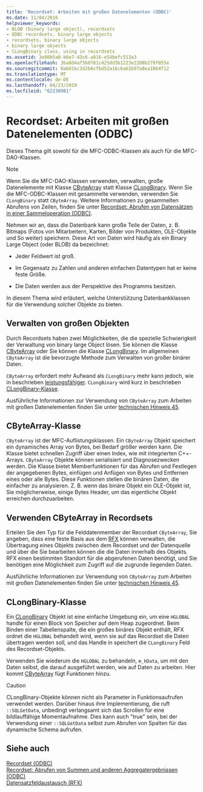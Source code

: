 ```yaml
---
title: 'Recordset: Arbeiten mit großen Datenelementen (ODBC)'
ms.date: 11/04/2016
helpviewer_keywords:
- BLOB (binary large object), recordsets
- ODBC recordsets, binary large objects
- recordsets, binary large objects
- binary large objects
- CLongBinary class, using in recordsets
ms.assetid: 3e80b5a8-b6e7-43c6-a816-e54befc513a3
ms.openlocfilehash: 3ba8d4af5b0781c425dd3b1223e2208b279f055e
ms.sourcegitcommit: 0ab61bc3d2b6cfbd52a16c6ab2b97a8ea1864f12
ms.translationtype: MT
ms.contentlocale: de-DE
ms.lasthandoff: 04/23/2019
ms.locfileid: "62230981"
---
```

# <a name="recordset-working-with-large-data-items-odbc"></a>Recordset: Arbeiten mit großen Datenelementen (ODBC)

Dieses Thema gilt sowohl für die MFC-ODBC-Klassen als auch für die MFC-DAO-Klassen.

> [!NOTE]
>  Wenn Sie die MFC-DAO-Klassen verwenden, verwalten, große Datenelemente mit Klasse [CByteArray](../../mfc/reference/cbytearray-class.md) statt Klasse [CLongBinary](../../mfc/reference/clongbinary-class.md). Wenn Sie die MFC-ODBC-Klassen mit gesammelte verwenden, verwenden Sie `CLongBinary` statt `CByteArray`. Weitere Informationen zu gesammelten Abrufens von Zeilen, finden Sie unter [Recordset: Abrufen von Datensätzen in einer Sammeloperation (ODBC)](../../data/odbc/recordset-fetching-records-in-bulk-odbc.md).

Nehmen wir an, dass die Datenbank kann große Teile der Daten, z. B. Bitmaps (Fotos von Mitarbeitern, Karten, Bilder von Produkten, OLE-Objekte und So weiter) speichern. Diese Art von Daten wird häufig als ein Binary Large Object (oder BLOB) da bezeichnet:

- Jeder Feldwert ist groß.

- Im Gegensatz zu Zahlen und anderen einfachen Datentypen hat er keine feste Größe.

- Die Daten werden aus der Perspektive des Programms besitzen.

In diesem Thema wird erläutert, welche Unterstützung Datenbankklassen für die Verwendung solcher Objekte zu bieten.

##  <a name="_core_managing_large_objects"></a> Verwalten von großen Objekten

Durch Recordsets haben zwei Möglichkeiten, die die spezielle Schwierigkeit der Verwaltung von binary large Object lösen. Sie können die Klasse [CByteArray](../../mfc/reference/cbytearray-class.md) oder Sie können die Klasse [CLongBinary](../../mfc/reference/clongbinary-class.md). Im allgemeinen `CByteArray` ist die bevorzugte Methode zum Verwalten von großer binärer Daten.

`CByteArray` erfordert mehr Aufwand als `CLongBinary` mehr kann jedoch, wie in beschrieben [leistungsfähiger](#_core_the_cbytearray_class). `CLongBinary` wird kurz in beschrieben [CLongBinary-Klasse](#_core_the_clongbinary_class).

Ausführliche Informationen zur Verwendung von `CByteArray` zum Arbeiten mit großen Datenelementen finden Sie unter [technischen Hinweis 45](../../mfc/tn045-mfc-database-support-for-long-varchar-varbinary.md).

##  <a name="_core_the_cbytearray_class"></a> CByteArray-Klasse

`CByteArray` ist der MFC-Auflistungsklassen. Ein `CByteArray` Objekt speichert ein dynamisches Array von Bytes, bei Bedarf größer werden kann. Die Klasse bietet schnellen Zugriff über einen Index, wie mit integrierten C++-Arrays. `CByteArray` Objekte können serialisiert und Diagnosezwecken werden. Die Klasse bietet Memberfunktionen für das Abrufen und Festlegen der angegebenen Bytes, einfügen und Anfügen von Bytes und Entfernen eines oder alle Bytes. Diese Funktionen stellen die binären Daten, die einfacher zu analysieren. Z. B. wenn das binäre Objekt ein OLE-Objekt ist, Sie möglicherweise, einige Bytes Header, um das eigentliche Objekt erreichen durchzuarbeiten.

##  <a name="_core_using_cbytearray_in_recordsets"></a> Verwenden CByteArray in Recordsets

Erteilen Sie den Typ für die Felddatenmember der Recordset `CByteArray`, Sie angeben, dass eine feste Basis aus dem [RFX](../../data/odbc/record-field-exchange-rfx.md) können verwalten, die Übertragung eines Objekts zwischen dem Recordset und der Datenquelle und über die Sie bearbeiten können die die Daten innerhalb des Objekts. RFX einen bestimmten Standort für die abgerufenen Daten benötigt, und Sie benötigen eine Möglichkeit zum Zugriff auf die zugrunde liegenden Daten.

Ausführliche Informationen zur Verwendung von `CByteArray` zum Arbeiten mit großen Datenelementen finden Sie unter [technischen Hinweis 45](../../mfc/tn045-mfc-database-support-for-long-varchar-varbinary.md).

##  <a name="_core_the_clongbinary_class"></a> CLongBinary-Klasse

Ein [CLongBinary](../../mfc/reference/clongbinary-class.md) Objekt ist eine einfache Umgebung ein, um eine `HGLOBAL` handle für einen Block von Speicher auf dem Heap zugeordnet. Beim Binden einer Tabellenspalte, die ein großes binäres Objekt enthält, RFX ordnet die `HGLOBAL` behandelt wird, wenn sie auf das Recordset die Daten übertragen werden soll, und das Handle in speichert die `CLongBinary` Feld des Recordset-Objekts.

Verwenden Sie wiederum die `HGLOBAL` zu behandeln, `m_hData`, um mit den Daten selbst, die darauf ausgeführt werden, wie auf Daten zu arbeiten. Hier kommt [CByteArray](../../mfc/reference/cbytearray-class.md) fügt Funktionen hinzu.

> [!CAUTION]
>  CLongBinary-Objekte können nicht als Parameter in Funktionsaufrufen verwendet werden. Darüber hinaus ihre Implementierung, die ruft `::SQLGetData`, unbedingt verlangsamt sich das Scrollen für eine bildlauffähige Momentaufnahme. Dies kann auch "true" sein, bei der Verwendung einer `::SQLGetData` selbst zum Abrufen von Spalten für das dynamische Schema aufrufen.

## <a name="see-also"></a>Siehe auch

[Recordset (ODBC)](../../data/odbc/recordset-odbc.md)<br/>
[Recordset: Abrufen von Summen und anderen Aggregatergebnissen (ODBC)](../../data/odbc/recordset-obtaining-sums-and-other-aggregate-results-odbc.md)<br/>
[Datensatzfeldaustausch (RFX)](../../data/odbc/record-field-exchange-rfx.md)